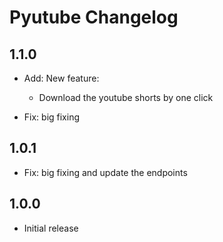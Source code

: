 # Pyutube Changelog

## 1.1.0

- Add: New feature:

  - Download the youtube shorts by one click

- Fix: big fixing

## 1.0.1

- Fix: big fixing and update the endpoints

## 1.0.0

- Initial release
